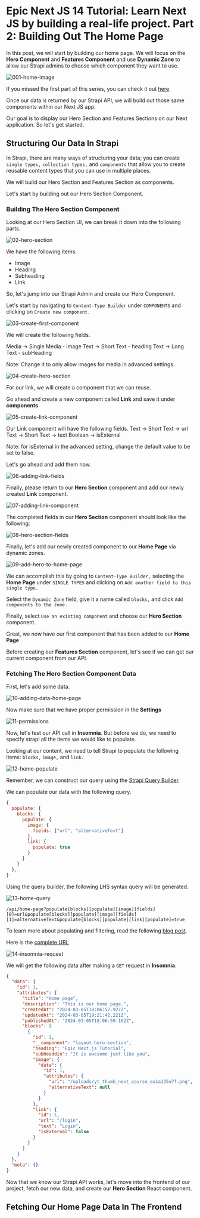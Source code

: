 # Epic Next JS 14 Tutorial: Learn Next JS by building a real-life project. Part 2: Building Out The Home Page

In this post, we will start by building our home page. We will focus on the **Hero Component** and **Features Component** and use **Dynamic Zone** to allow our Strapi admins to choose which component they want to use.

![001-home-image](./images/01-home-page.gif)

If you missed the first part of this series, you can check it out [here](https://strapi.io/blog/epic-next-js-14-tutorial-learn-next-js-by-building-a-real-life-project-part-1-2).

Once our data is returned by our Strapi API, we will build out those same components within our Next JS app.

Our goal is to display our Hero Section and Features Sections on our Next application. So let's get started.

## Structuring Our Data In Strapi

In Strapi, there are many ways of structuring your data; you can create `single types,` `collection types,` and `components` that allow you to create reusable content types that you can use in multiple places.

We will build our Hero Section and Features Section as components.

Let's start by building out our Hero Section Component.

### Building The Hero Section Component

Looking at our Hero Section UI, we can break it down into the following parts.

![02-hero-section](./images/02-hero-section.png)

We have the following items:

- Image
- Heading
- Subheading
- Link

So, let's jump into our Strapi Admin and create our Hero Component.

Let's start by navigating to `Content-Type Builder` under `COMPONENTS` and clicking on `Create new component.`

![03-create-first-component](./images/03-create-first-component.gif)

We will create the following fields.

Media -> Single Media - image
Text -> Short Text - heading
Text -> Long Text - subHeading

Note: Change it to only allow images for media in advanced settings.

![04-create-hero-section](./images/04-create-hero-section.gif)

For our link, we will create a component that we can reuse.

Go ahead and create a new component called **Link** and save it under **components**.

![05-create-link-component](./images/05-create-link-component.gif)

Our Link component will have the following fields.
Text -> Short Text -> url
Text -> Short Text -> text
Boolean -> isExternal

Note: for isExternal in the advanced setting, change the default value to be set to false.

Let's go ahead and add them now.

![06-adding-link-fields](./images/06-adding-link-fields.gif)

Finally, please return to our **Hero Section** component and add our newly created **Link** component.

![07-adding-link-component](./images/07-adding-link-component.gif)

The completed fields in our **Hero Section** component should look like the following:

![08-hero-section-fields](./images/08-hero-section-fields.png)

Finally, let's add our newly created component to our **Home Page** via dynamic zones.

![09-add-hero-to-home-page](./images/09-add-hero-to-home-page.gif)

We can accomplish this by going to `Content-Type Builder,` selecting the **Home Page** under `SINGLE TYPES` and clicking on `Add another field to this single type.`

Select the `Dynamic Zone` field, give it a name called `blocks,` and click `Add components to the zone.`

Finally, select `Use an existing component` and choose our **Hero Section** component.

Great, we now have our first component that has been added to our **Home Page**

Before creating our **Features Section** component, let's see if we can get our current component from our API.

### Fetching The Hero Section Component Data

First, let's add some data.

![10-adding-data-home-page](./images/10-adding-data-home-page.gif)

Now make sure that we have proper permission in the **Settings**

![11-permissions](./images/11-permissions.png)

Now, let's test our API call in **Insomnia**. But before we do, we need to specify strapi all the items we would like to populate.

Looking at our content, we need to tell Strapi to populate the following items: `blocks,` `image,` and `link.`

![12-home-populate](./images/12-home-populate.png)

Remember, we can construct our query using the [Strapi Query Builder](https://docs.strapi.io/dev-docs/api/rest/interactive-query-builder).

We can populate our data with the following query.

``` js
{
  populate: {
    blocks: {
      populate: {
        image: {
          fields: ["url", "alternativeText"]
        },
        link: {
          populate: true
        }
      }
    }
  },
}

```

Using the query builder, the following LHS syntax query will be generated.

![13-home-query](./images/13-home-query.png)

`/api/home-page?populate[blocks][populate][image][fields][0]=url&populate[blocks][populate][image][fields][1]=alternativeText&populate[blocks][populate][link][populate]=true`

To learn more about populating and filtering, read the following [blog post](https://strapi.io/blog/demystifying-strapi-s-populate-and-filtering).

Here is the [complete URL](http://localhost:1337/api/home-page?populate[blocks][populate][image][fields][0]=url&populate[blocks][populate][image][fields][1]=alternativeText&populate[blocks][populate][link][populate]=true)

![14-insomnia-request](./images/14-insomnia-request.png)

We will get the following data after making a `GET` request in **Insomnia**.

```json
{
  "data": {
    "id": 1,
    "attributes": {
      "title": "Home page",
      "description": "This is our home page.",
      "createdAt": "2024-03-05T18:06:57.927Z",
      "updatedAt": "2024-03-05T19:21:42.221Z",
      "publishedAt": "2024-03-05T18:06:59.162Z",
      "blocks": [
        {
          "id": 1,
          "__component": "layout.hero-section",
          "heading": "Epic Next.js Tutorial",
          "subHeaddin": "It is awesome just like you",
          "image": {
            "data": {
              "id": 1,
              "attributes": {
                "url": "/uploads/yt_thumb_next_course_ea1a135e7f.png",
                "alternativeText": null
              }
            }
          },
          "link": {
            "id": 1,
            "url": "/login",
            "text": "Login",
            "isExternal": false
          }
        }
      ]
    }
  },
  "meta": {}
}
```

Now that we know our Strapi API works, let's move into the frontend of our project, fetch our new data, and create our **Hero Section** React component.

## Fetching Our Home Page Data In The Frontend

